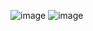 ![image](https://github.com/user-attachments/assets/ece7e14c-5781-460a-9695-8da3e4f38036)
![image](https://github.com/user-attachments/assets/25ddbe2f-9059-45d0-a48c-7e35f238d9d7)
